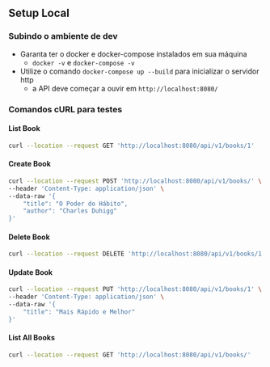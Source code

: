 ## Setup Local
### Subindo o ambiente de dev
   - Garanta ter o docker e docker-compose instalados em sua máquina
     - `docker -v` e `docker-compose -v`
   - Utilize o comando `docker-compose up --build` para inicializar o servidor http
     - a API deve começar a ouvir em `http://localhost:8080/`

### Comandos cURL para testes
####  List Book
```bash
curl --location --request GET 'http://localhost:8080/api/v1/books/1'
```
####  Create Book
```bash
curl --location --request POST 'http://localhost:8080/api/v1/books/' \
--header 'Content-Type: application/json' \
--data-raw '{
    "title": "O Poder do Hábito",
    "author": "Charles Duhigg"
}'
```
####  Delete Book
```bash
curl --location --request DELETE 'http://localhost:8080/api/v1/books/1'
```
####  Update Book
```bash
curl --location --request PUT 'http://localhost:8080/api/v1/books/1' \
--header 'Content-Type: application/json' \
--data-raw '{
    "title": "Mais Rápido e Melhor"
}'
```
#### List All Books
```bash
curl --location --request GET 'http://localhost:8080/api/v1/books/'
```